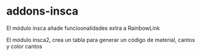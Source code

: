 # addons-insca
El módulo insca añade funcioonalidades extra a RainbowLink

El módulo insca2, crea un tabla para generar un código de material, cantos y color cantos
